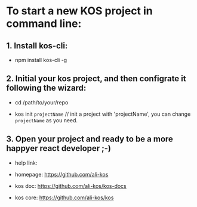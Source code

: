 # To start a new KOS project in command line:

## 1. Install kos-cli:

* npm install kos-cli -g

## 2. Initial your kos project, and then configrate it following the wizard:

* cd /path/to/your/repo

* kos init `projectName` // init a project with 'projectName', you can change `projectName` as you need.

## 3. Open your project and ready to be a more happyer react developer ;-)

* help link:

- homepage: https://github.com/ali-kos

- kos doc: https://github.com/ali-kos/kos-docs

- kos core: https://github.com/ali-kos/kos
